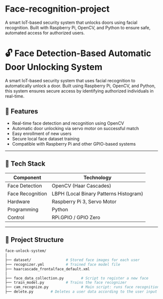 # Face-recognition-project
A smart IoT-based security system that unlocks doors using facial recognition. Built with Raspberry Pi, OpenCV, and Python to ensure safe, automated access for authorized users.
# 🔓 Face Detection-Based Automatic Door Unlocking System

A smart IoT-based security system that uses facial recognition to automatically unlock a door. Built using Raspberry Pi, OpenCV, and Python, this system ensures secure access by identifying authorized individuals in real-time.

## 🚀 Features

- Real-time face detection and recognition using OpenCV
- Automatic door unlocking via servo motor on successful match
- Easy enrollment of new users
- Secure local face dataset training
- Compatible with Raspberry Pi and other GPIO-based systems

---

## 🧠 Tech Stack

| Component      | Technology         |
|----------------|--------------------|
| Face Detection | OpenCV (Haar Cascades) |
| Face Recognition | LBPH (Local Binary Patterns Histogram) |
| Hardware       | Raspberry Pi 3, Servo Motor |
| Programming    | Python |
| Control        | RPi.GPIO / GPIO Zero |

---

## 📁 Project Structure

```bash
face-unlock-system/
│
├── dataset/                # Stored face images for each user
├── recognizer.yml          # Trained face model file
├── haarcascade_frontalface_default.xml
│
├── face_data_collection.py        # Script to register a new face
├── train_model.py          # Trains the face recognizer
├── cam_recognize.py               # Main script: runs face recognition + unlocks door
├── delete.py        # Deletes a user data according to the user input
